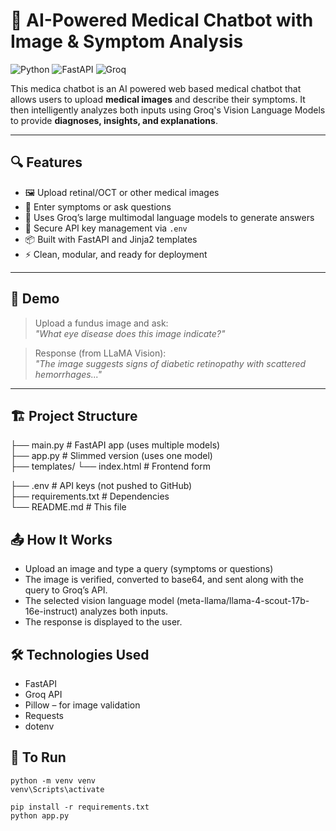 # 🧠 AI-Powered Medical Chatbot with Image & Symptom Analysis

![Python](https://img.shields.io/badge/Python-3.10-blue.svg)
![FastAPI](https://img.shields.io/badge/FastAPI-🚀-green)
![Groq](https://img.shields.io/badge/Groq-API-red)

This medica chatbot is an AI powered web based medical chatbot that allows users to upload **medical images** and describe their symptoms. It then intelligently analyzes both inputs using Groq's Vision Language Models to provide **diagnoses, insights, and explanations**.

---

## 🔍 Features 

- 🖼️ Upload retinal/OCT or other medical images
- 🧾 Enter symptoms or ask questions
- 🧠 Uses Groq’s large multimodal language models to generate answers
- 🔐 Secure API key management via `.env`
- 📦 Built with FastAPI and Jinja2 templates
- ⚡ Clean, modular, and ready for deployment

---

## 📸 Demo

> Upload a fundus image and ask:  
> _"What eye disease does this image indicate?"_  
>  

> Response (from LLaMA Vision):  
> _"The image suggests signs of diabetic retinopathy with scattered hemorrhages..."_

---

## 🏗️ Project Structure

├── main.py # FastAPI app (uses multiple models)                                          
├── app.py # Slimmed version (uses one model)                                            
├── templates/                                                                                                                                                                                                └── index.html # Frontend form  
                                                     
├── .env # API keys (not pushed to GitHub)                                           
├── requirements.txt # Dependencies                                                        
└── README.md # This file                                                                 

## 📤 How It Works

- Upload an image and type a query (symptoms or questions)
- The image is verified, converted to base64, and sent along with the query to Groq’s API.
- The selected vision language model (meta-llama/llama-4-scout-17b-16e-instruct) analyzes both inputs.
- The response is displayed to the user.

## 🛠️ Technologies Used

- FastAPI
- Groq API
- Pillow – for image validation
- Requests
- dotenv

## 🧪 To Run

```
python -m venv venv
venv\Scripts\activate

pip install -r requirements.txt
python app.py
```
